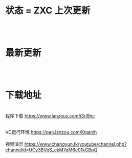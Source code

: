 

# 状态 = ZXC 上次更新 
 
</br>   </br> 
 

# 最新更新

</br> </br>
 

# 下载地址 

</br>程序下载 https://www.lanzous.com/i3rl9hc  </br>
  
</br>VC运行环境 https://pan.lanzou.com/i0qanih</br>
</br> 视频演示 https://www.changyun.tk/youtube/channel.php?channelid=UCy3BVqS_ekM7qM6e01kGBpQ</br>
 
